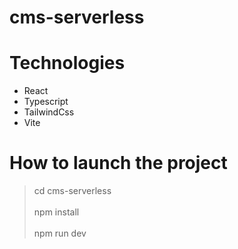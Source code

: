 # cms-serverless

# Technologies
<ul>
    <li>React</li>
    <li>Typescript</li>
    <li>TailwindCss</li>
    <li>Vite</li>
</ul>

# How to launch the project
>cd cms-serverless <br /> <br />
> npm install <br /> <br />
> npm run dev
